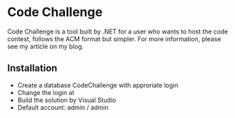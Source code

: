 # Code Challenge
Code Challenge is a tool built by .NET for a user who wants to host the code contest, follows the ACM format but simpler.
For more information, please see my article on my blog.
## Installation
- Create a database CodeChallenge with approriate login
- Change the login at
- Build the solution by Visual Studio
- Default account: admin / admin
